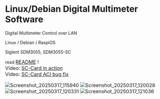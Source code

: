 # Linux/Debian Digital Multimeter Software
Digital Multimeter Control over LAN

Linux / Debian / RaspiOS

Siglent SDM3055, SDM3055-SC<br>

read <font size="3"><a href="https://github.com/martin-bochum/DMM-Siglent-SDM/blob/main/README" target="_blank" >README</a> !
<br>
Video: <font size="3"><a href="http://martin-bochum.de/Cloud/Siglent-SDM3055-SC.m4v" target="_blank" >SC-Card in action</a>
<br>
Video: <font size="3"><a href="http://martin-bochum.de/Cloud/Siglent-SDM3055-SC-ACI-OK.m4v" target="_blank" >SC-Card ACI bug fix</a>

![Screenshot_20250317_115940](https://github.com/user-attachments/assets/4242f7b8-4151-4e38-b9b7-db972df79422)
![Screenshot_20250317_120028](https://github.com/user-attachments/assets/4dc56fd5-fd3e-4509-bc1d-b43ae2bb3075)
![Screenshot_20250317_120331](https://github.com/user-attachments/assets/58e40b15-4aad-4f02-bce3-215c3c253d1b)
![Screenshot_20250317_121036](https://github.com/user-attachments/assets/98e368f6-c91b-436d-bf42-5f0e8d2caf74)
